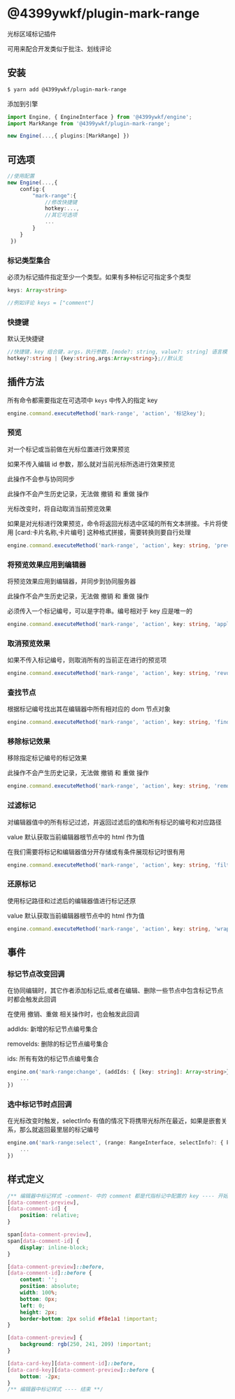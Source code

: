 # @4399ywkf/plugin-mark-range

光标区域标记插件

可用来配合开发类似于批注、划线评论

## 安装

```bash
$ yarn add @4399ywkf/plugin-mark-range
```

添加到引擎

```ts
import Engine, { EngineInterface } from '@4399ywkf/engine';
import MarkRange from '@4399ywkf/plugin-mark-range';

new Engine(...,{ plugins:[MarkRange] })
```

## 可选项

```ts
//使用配置
new Engine(...,{
    config:{
        "mark-range":{
            //修改快捷键
            hotkey:...,
            //其它可选项
            ...
        }
    }
 })
```

### 标记类型集合

必须为标记插件指定至少一个类型。如果有多种标记可指定多个类型

```ts
keys: Array<string>

//例如评论 keys = ["comment"]
```

### 快捷键

默认无快捷键

```ts
//快捷键，key 组合键，args，执行参数，[mode?: string, value?: string] 语言模式：可选，代码文本：可选
hotkey?:string | {key:string,args:Array<string>};//默认无
```

## 插件方法

所有命令都需要指定在可选项中 `keys` 中传入的指定 key

```ts
engine.command.executeMethod('mark-range', 'action', '标记key');
```

### 预览

对一个标记或当前做在光标位置进行效果预览

如果不传入编辑 id 参数，那么就对当前光标所选进行效果预览

此操作不会参与协同同步

此操作不会产生历史记录，无法做 撤销 和 重做 操作

光标改变时，将自动取消当前预览效果

如果是对光标进行效果预览，命令将返回光标选中区域的所有文本拼接。卡片将使用 [card:卡片名称,卡片编号] 这种格式拼接，需要转换则要自行处理

```ts
engine.command.executeMethod('mark-range', 'action', key: string, 'preview', id?:string): string | undefined;
```

### 将预览效果应用到编辑器

将预览效果应用到编辑器，并同步到协同服务器

此操作不会产生历史记录，无法做 撤销 和 重做 操作

必须传入一个标记编号，可以是字符串。编号相对于 key 应是唯一的

```ts
engine.command.executeMethod('mark-range', 'action', key: string, 'apply', id:string);
```

### 取消预览效果

如果不传入标记编号，则取消所有的当前正在进行的预览项

```ts
engine.command.executeMethod('mark-range', 'action', key: string, 'revoke', id?:string);
```

### 查找节点

根据标记编号找出其在编辑器中所有相对应的 dom 节点对象

```ts
engine.command.executeMethod('mark-range', 'action', key: string, 'find', id: string): Array<NodeInterface>;
```

### 移除标记效果

移除指定标记编号的标记效果

此操作不会产生历史记录，无法做 撤销 和 重做 操作

```ts
engine.command.executeMethod('mark-range', 'action', key: string, 'remove', id: string)
```

### 过滤标记

对编辑器值中的所有标记过滤，并返回过滤后的值和所有标记的编号和对应路径

value 默认获取当前编辑器根节点中的 html 作为值

在我们需要将标记和编辑器值分开存储或有条件展现标记时很有用

```ts
engine.command.executeMethod('mark-range', 'action', key: string, 'filter', value?: string): { value: string, paths: Array<{ id: Array<string>, path: Array<Path>}>}
```

### 还原标记

使用标记路径和过滤后的编辑器值进行标记还原

value 默认获取当前编辑器根节点中的 html 作为值

```ts
engine.command.executeMethod('mark-range', 'action', key: string, 'wrap', paths: Array<{ id: Array<string>, path: Array<Path>}>, value?: string): string
```

## 事件

### 标记节点改变回调

在协同编辑时，其它作者添加标记后,或者在编辑、删除一些节点中包含标记节点时都会触发此回调

在使用 撤销、重做 相关操作时，也会触发此回调

addIds: 新增的标记节点编号集合

removeIds: 删除的标记节点编号集合

ids: 所有有效的标记节点编号集合

```ts
engine.on('mark-range:change', (addIds: { [key: string]: Array<string>},removeIds: { [key: string]: Array<string>},ids: { [key:string] : Array<string> }) => {
	...
})
```

### 选中标记节时点回调

在光标改变时触发，selectInfo 有值的情况下将携带光标所在最近，如果是嵌套关系，那么就返回最里层的标记编号

```ts
engine.on('mark-range:select', (range: RangeInterface, selectInfo?: { key: string, id: string}) => {
	...
})
```

## 样式定义

```css
/** 编辑器中标记样式 -comment- 中的 comment 都是代指标记中配置的 key ---- 开始 **/
[data-comment-preview],
[data-comment-id] {
	position: relative;
}

span[data-comment-preview],
span[data-comment-id] {
	display: inline-block;
}

[data-comment-preview]::before,
[data-comment-id]::before {
	content: '';
	position: absolute;
	width: 100%;
	bottom: 0px;
	left: 0;
	height: 2px;
	border-bottom: 2px solid #f8e1a1 !important;
}

[data-comment-preview] {
	background: rgb(250, 241, 209) !important;
}

[data-card-key][data-comment-id]::before,
[data-card-key][data-comment-preview]::before {
	bottom: -2px;
}
/** 编辑器中标记样式 ---- 结束 **/
```
